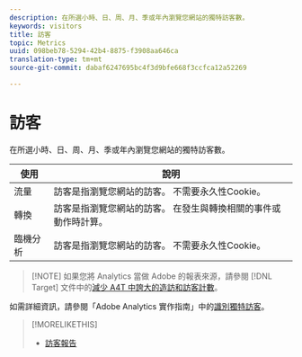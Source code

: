 ```yaml
---
description: 在所選小時、日、周、月、季或年內瀏覽您網站的獨特訪客數。
keywords: visitors
title: 訪客
topic: Metrics
uuid: 098beb78-5294-42b4-8875-f3908aa646ca
translation-type: tm+mt
source-git-commit: dabaf6247695bc4f3d9bfe668f3ccfca12a52269

---
```



# 訪客

在所選小時、日、周、月、季或年內瀏覽您網站的獨特訪客數。

| 使用 | 說明 |
|---|---|
| 流量 | 訪客是指瀏覽您網站的訪客。 不需要永久性Cookie。 |
| 轉換 | 訪客是指瀏覽您網站的訪客。 在發生與轉換相關的事件或動作時計算。 |
| 臨機分析 | 訪客是指瀏覽您網站的訪客。 不需要永久性Cookie。 |

>[!NOTE] 如果您將 Analytics 當做 Adobe 的報表來源，請參閱 [!DNL Target] 文件中的[減少 A4T 中誇大的造訪和訪客計數](https://marketing.adobe.com/resources/help/zh_TW/target/a4t/minimizing-inflated-visit-and-visitor-counts-a4t.html)。

如需詳細資訊，請參閱「Adobe Analytics 實作指南」中的[識別獨特訪客](https://marketing.adobe.com/resources/help/zh_TW/sc/implement/visid_overview.html)。

>[!MORELIKETHIS]
>
>* [訪客報告](/help/components/c-variables/dimensionslist/reports-visitors.md)

